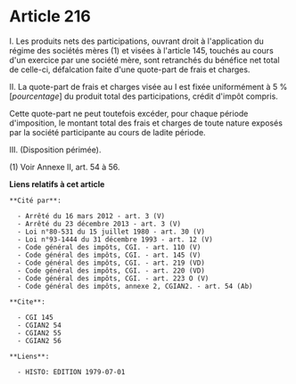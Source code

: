 # Article 216

I. Les produits nets des participations, ouvrant droit à l'application du régime des sociétés mères (1) et visées à l'article
145, touchés au cours d'un exercice par une société mère, sont retranchés du bénéfice net total de celle-ci, défalcation
faite d'une quote-part de frais et charges.

II. La quote-part de frais et charges visée au I est fixée uniformément à 5 % [*pourcentage*] du produit total des
participations, crédit d'impôt compris.

Cette quote-part ne peut toutefois excéder, pour chaque période d'imposition, le montant total des frais et charges de toute
nature exposés par la société participante au cours de ladite période.

III. (Disposition périmée).

(1) Voir Annexe II, art. 54 à 56.

**Liens relatifs à cet article**

	**Cité par**:

	  - Arrêté du 16 mars 2012 - art. 3 (V)
	  - Arrêté du 23 décembre 2013 - art. 3 (V)
	  - Loi n°80-531 du 15 juillet 1980 - art. 30 (V)
	  - Loi n°93-1444 du 31 décembre 1993 - art. 12 (V)
	  - Code général des impôts, CGI. - art. 110 (V)
	  - Code général des impôts, CGI. - art. 145 (V)
	  - Code général des impôts, CGI. - art. 219 (VD)
	  - Code général des impôts, CGI. - art. 220 (VD)
	  - Code général des impôts, CGI. - art. 223 O (V)
	  - Code général des impôts, annexe 2, CGIAN2. - art. 54 (Ab)

	**Cite**:

	  - CGI 145
	  - CGIAN2 54
	  - CGIAN2 55
	  - CGIAN2 56

	**Liens**:

	  - HISTO: EDITION 1979-07-01

